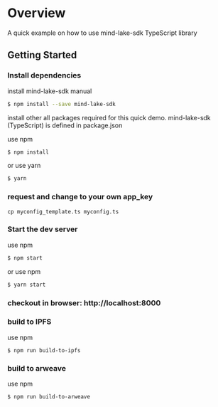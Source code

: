 # Overview
A quick example on how to use mind-lake-sdk TypeScript library

## Getting Started

### Install dependencies 

install mind-lake-sdk manual
```bash
$ npm install --save mind-lake-sdk
```

install other all packages required for this quick demo. mind-lake-sdk (TypeScript) is defined in package.json

use npm
```bash
$ npm install
```

or use yarn
```bash
$ yarn
```

### request and change to your own app_key
```
cp myconfig_template.ts myconfig.ts
```

### Start the dev server

use npm
```bash
$ npm start
```

or use npm
```bash
$ yarn start
```
### checkout in browser: http://localhost:8000

### build to IPFS

use npm 
```
$ npm run build-to-ipfs
```

### build to arweave
use npm
```
$ npm run build-to-arweave
```
